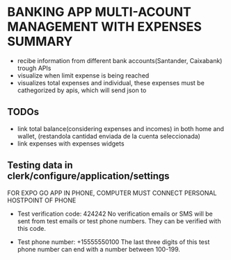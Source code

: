 # BANKING APP MULTI-ACOUNT MANAGEMENT WITH EXPENSES SUMMARY #
- recibe information from different bank accounts(Santander, Caixabank) trough APIs
- visualize when limit expense is being reached
- visualizes total expenses and individual, these expenses must be cathegorized by apis, which will send json to 

## TODOs ##

- link total balance(considering expenses and incomes) in both home and wallet, (restandola cantidad enviada de la cuenta seleccionada)
- link expenses with expenses widgets


## Testing data in clerk/configure/application/settings

FOR EXPO GO APP IN PHONE, COMPUTER MUST CONNECT PERSONAL HOSTPOINT OF PHONE

* Test verification code:
424242
No verification emails or SMS will be sent from test emails or test phone numbers. They can be verified with this code.

* Test phone number:
+15555550100
The last three digits of this test phone number can end with a number between 100-199.